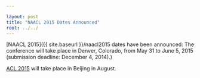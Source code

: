 ```yaml
---

layout: post
title: "NAACL 2015 Dates Announced"
root: ../../
---
```


[NAACL 2015]({{ site.baseurl }}/naacl2015 dates have been announced: The conference will take place in Denver, Colorado, from May 31 to June 5, 2015 (submission deadline: December 4, 2014).)

[ACL 2015](http://acl2015.org/index.html) will take place in Beijing in August.
